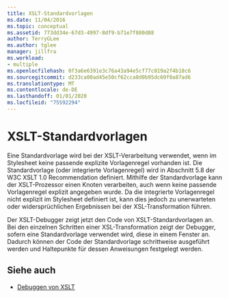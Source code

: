 ```yaml
---
title: XSLT-Standardvorlagen
ms.date: 11/04/2016
ms.topic: conceptual
ms.assetid: 773dd34e-67d3-4997-8df9-b71e7f880d88
author: TerryGLee
ms.author: tglee
manager: jillfra
ms.workload:
- multiple
ms.openlocfilehash: 0f3a6e6391e3c76a43a94e5cf77c819a2f4b18c6
ms.sourcegitcommit: d233ca00ad45e50cf62cca0d0b95dc69f0a87ad6
ms.translationtype: MT
ms.contentlocale: de-DE
ms.lasthandoff: 01/01/2020
ms.locfileid: "75592294"
---
```

# <a name="xslt-default-templates"></a>XSLT-Standardvorlagen

Eine Standardvorlage wird bei der XSLT-Verarbeitung verwendet, wenn im Stylesheet keine passende explizite Vorlagenregel vorhanden ist. Die Standardvorlage (oder integrierte Vorlagenregel) wird in Abschnitt 5.8 der W3C XSLT 1.0 Recommendation definiert. Mithilfe der Standardvorlage kann der XSLT-Prozessor einen Knoten verarbeiten, auch wenn keine passende Vorlagenregel explizit angegeben wurde. Da die integrierte Vorlagenregel nicht explizit im Stylesheet definiert ist, kann dies jedoch zu unerwarteten oder widersprüchlichen Ergebnissen bei der XSL-Transformation führen.

Der XSLT-Debugger zeigt jetzt den Code von XSLT-Standardvorlagen an. Bei den einzelnen Schritten einer XSL-Transformation zeigt der Debugger, sofern eine Standardvorlage verwendet wird, diese in einem Fenster an. Dadurch können der Code der Standardvorlage schrittweise ausgeführt werden und Haltepunkte für dessen Anweisungen festgelegt werden.

## <a name="see-also"></a>Siehe auch

- [Debuggen von XSLT](../xml-tools/debugging-xslt.md)
